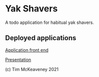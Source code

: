 # Yak Shavers

A todo application for habitual yak shavers.

## Deployed applications

[Application front end](https://p3example-front.herokuapp.com/)

[Presentation](https://docs.google.com/presentation/d/1pZ1w3BN-Kqhh8fitKF3Xc22lOUv3Ottq1UwEnF1_tuk/edit#slide=id.p)

(c) Tim McKeaveney 2021
